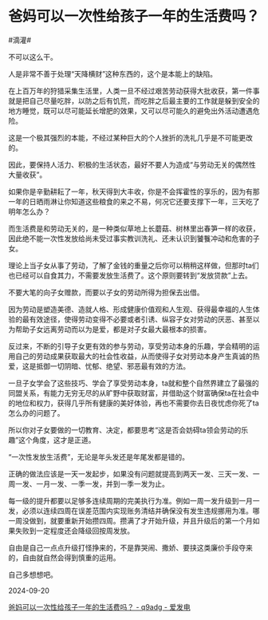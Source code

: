 # 爸妈可以一次性给孩子一年的生活费吗？

#滴灌#

不可以这么干。

人是非常不善于处理“天降横财”这种东西的，这个是本能上的缺陷。

在上百万年的狩猎采集生活里，人类一旦不经过艰苦劳动获得大批收获，第一件事就是把自己尽量吃胖，以防之后有饥荒，而吃胖之后最主要的工作就是躲到安全的地方睡觉，既可以尽可能延长增肥的效果，又可以尽可能久的避免出外活动遭遇危险。

这是一个极其强烈的本能，不经过某种巨大的个人挫折的洗礼几乎是不可能更改的。

因此，要保持人活力、积极的生活状态，最好不要人为造成“与劳动无关的偶然性大量收获”。

如果你是辛勤耕耘了一年，秋天得到大丰收，你是不会挥霍性的享乐的，因为有那一年的日晒雨淋让你知道这些粮食的来之不易，何况它还要支撑下一年，三天吃了明年怎么办？

而生活费是和劳动无关的，是一种类似草地上长蘑菇、树林里出春笋一样的收获，因此绝不能一次性发放给尚未受过事实教训洗礼、还未认识到饕餮冲动和危害的子女。

理论上当子女从事了劳动，了解了金钱的重量之后你可以稍稍这样做，但那时ta们也已经可以自食其力，不需要发放生活费了。这个原则要转到“发放贷款”上去。

不要大笔的向子女赠款，而要以子女的劳动所得为担保去出借。

因为劳动是塑造美德、造就人格、形成健康价值观和人生观、获得最幸福的人生体验的最有效途径，使得劳动变得不必要或者引诱、纵容子女对劳动的厌恶、甚至以为帮助子女远离劳动而以为是爱，都是对子女最大最根本的损害。

反过来，不断的引导子女更有效的参与劳动，享受劳动本身的乐趣，学会精明的运用自己的劳动成果获取最大的社会性收益，从而使得子女对劳动本身产生真诚的热爱，这是抵御一切阴暗、忧郁、绝望、邪恶最有效的方法。

一旦子女学会了这些技巧、学会了享受劳动本身，ta就和整个自然界建立了最强的同盟关系，有能力无穷无尽的从旷野中获取财富，并借助这个财富确保ta在社会中的地位和权力，获得几乎所有健康的美好体验，再也不需要你去日夜忧虑你死了ta怎么办的问题了。

所以你对子女要做的一切教育、决定，都要思考“这是否会妨碍ta领会劳动的乐趣”这个角度，这才是正道。

“一次性发放生活费”，无论是年头发还是年尾发都是错的。

正确的做法应该是一天一发起步，如果没有问题就提高到两天一发、三天一发、一周一发、一月一发、一季一发，并到一季一发为止。

每一级的提升都要以足够多连续周期的完美执行为准。例如一周一发升级到一月一发，必须以连续四周在误差范围内实现账务清结并确保没有发生违规挪用为准。哪一周没做到，就要重新开始攒四周。攒满了才开始升级，并且升级后的第一个月如果失败到一定程度还会降级回按周发放。

自由是自己一点点升级打怪挣来的，不是靠哭闹、撒娇、要挟这类廉价手段夺来的，自由就自然会得到慎重的运用。

自己多想想吧。

2024-09-20

[爸妈可以一次性给孩子一年的生活费吗？ - q9adg - 爱发电](https://afdian.com/p/b48e7f62775e11efa55352540025c377)